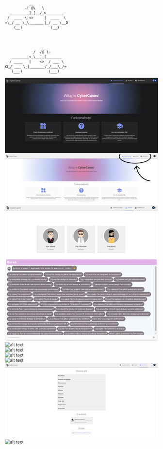
               __        
             ~( @\   \
      _________]_[__/_>________
     /  ____ \ <>     |  ____  \
    =\_/ __ \_\_______|_/ __ \__D
        (__)             (__)



                     __  
                 /  /@ )~
       ________<_\__]_[_______
      / ____   |    <>  / ___ \
    ᗡ_/ ___ \_|_______/_/___\_/=  
       (___)            (___)



  ![alt text](https://github.com/Sarneusz/CyberCases/blob/main/frontend/screenshots/Obraz1.png)
  </br>
  ![alt text](https://github.com/Sarneusz/CyberCases/blob/main/frontend/screenshots/Obraz2.png)
  </br>
  ![alt text](https://github.com/Sarneusz/CyberCases/blob/main/frontend/screenshots/Obraz3.png)
    </br>
  ![alt text](https://github.com/Sarneusz/CyberCases/blob/main/frontend/screenshots/Obraz4.jpg)
    </br>
  ![alt text](https://github.com/Sarneusz/CyberCases/blob/main/frontend/screenshots/Obraz5.png)
    </br>
  ![alt text](https://github.com/Sarneusz/CyberCases/blob/main/frontend/screenshots/Obraz6.png)
    </br>
  ![alt text](https://github.com/Sarneusz/CyberCases/blob/main/frontend/screenshots/Obraz7.png)
    </br>
  ![alt text](https://github.com/Sarneusz/CyberCases/blob/main/frontend/screenshots/Obraz8.png)
    </br>
  ![alt text](https://github.com/Sarneusz/CyberCases/blob/main/frontend/screenshots/Obraz9.png)
    </br>
  ![alt text](https://github.com/Sarneusz/CyberCases/blob/main/frontend/screenshots/Obraz10.png)
